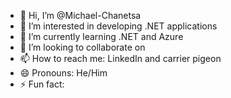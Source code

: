 - 👋 Hi, I’m @Michael-Chanetsa
- 👀 I’m interested in developing .NET applications 
- 🌱 I’m currently learning .NET and Azure
- 💞️ I’m looking to collaborate on 
- 📫 How to reach me: LinkedIn and carrier pigeon
- 😄 Pronouns: He/Him
- ⚡ Fun fact: 

<!---
Michael-Chanetsa/Michael-Chanetsa is a ✨ special ✨ repository because its `README.md` (this file) appears on your GitHub profile.
You can click the Preview link to take a look at your changes.
--->
